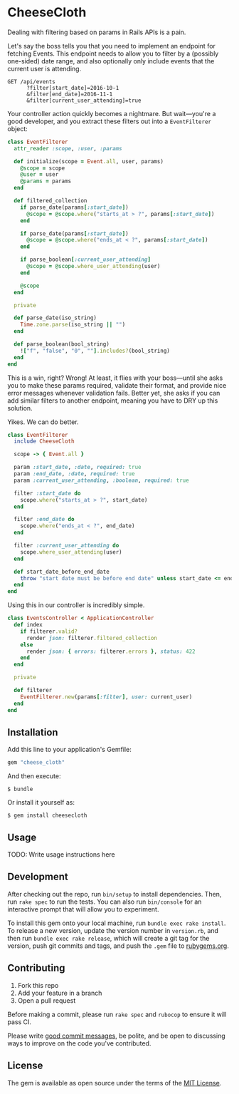 # CheeseCloth

Dealing with filtering based on params in Rails APIs is a pain.

Let's say the boss tells you that you need to implement an endpoint for fetching Events. This
endpoint needs to allow you to filter by a (possibly one-sided) date range, and also optionally only
include events that the current user is attending.

```
GET /api/events
      ?filter[start_date]=2016-10-1
      &filter[end_date]=2016-11-1
      &filter[current_user_attending]=true
```

Your controller action quickly becomes a nightmare. But wait—you're a
good developer, and you extract these filters out into a `EventFilterer` object:

```rb
class EventFilterer
  attr_reader :scope, :user, :params

  def initialize(scope = Event.all, user, params)
    @scope = scope
    @user = user
    @params = params
  end

  def filtered_collection
    if parse_date(params[:start_date])
      @scope = @scope.where("starts_at > ?", params[:start_date])
    end

    if parse_date(params[:start_date])
      @scope = @scope.where("ends_at < ?", params[:start_date])
    end

    if parse_boolean[:current_user_attending]
      @scope = @scope.where_user_attending(user)
    end

    @scope
  end

  private

  def parse_date(iso_string)
    Time.zone.parse(iso_string || "")
  end

  def parse_boolean(bool_string)
    !["f", "false", "0", ""].includes?(bool_string)
  end
end
```

This is a win, right? Wrong! At least, it flies with your boss—until she asks you to make these
params required, validate their format, and provide nice error messages whenever validation fails.
Better yet, she asks if you can add similar filters to another endpoint, meaning you have to DRY
up this solution.

Yikes. We can do better.

```rb
class EventFilterer
  include CheeseCloth

  scope -> { Event.all }

  param :start_date, :date, required: true
  param :end_date, :date, required: true
  param :current_user_attending, :boolean, required: true

  filter :start_date do
    scope.where("starts_at > ?", start_date)
  end

  filter :end_date do
    scope.where("ends_at < ?", end_date)
  end

  filter :current_user_attending do
    scope.where_user_attending(user)
  end

  def start_date_before_end_date
    throw "start date must be before end date" unless start_date <= end_date
  end
end
```

Using this in our controller is incredibly simple.

```rb
class EventsController < ApplicationController
  def index
    if filterer.valid?
      render json: filterer.filtered_collection
    else
      render json: { errors: filterer.errors }, status: 422
    end
  end

  private

  def filterer
    EventFilterer.new(params[:filter], user: current_user)
  end
end
```

## Installation

Add this line to your application's Gemfile:

```ruby
gem "cheese_cloth"
```

And then execute:

    $ bundle

Or install it yourself as:

    $ gem install cheesecloth

## Usage

TODO: Write usage instructions here

## Development

After checking out the repo, run `bin/setup` to install dependencies. Then, run `rake spec` to run the tests. You can also run `bin/console` for an interactive prompt that will allow you to experiment.

To install this gem onto your local machine, run `bundle exec rake install`. To release a new version, update the version number in `version.rb`, and then run `bundle exec rake release`, which will create a git tag for the version, push git commits and tags, and push the `.gem` file to [rubygems.org](https://rubygems.org).

## Contributing

1. Fork this repo
2. Add your feature in a branch
3. Open a pull request

Before making a commit, please run `rake spec` and `rubocop` to ensure it will pass CI.

Please write [good commit messages](https://robots.thoughtbot.com/5-useful-tips-for-a-better-commit-message),
be polite, and be open to discussing ways to improve on the code you've contributed.

## License

The gem is available as open source under the terms of the [MIT License](http://opensource.org/licenses/MIT).
